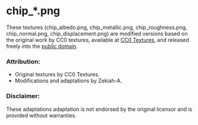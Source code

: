 # chip_*.png

These textures (chip_albedo.png, chip_metallic.png, chip_roughness.png, chip_normal.png, 
chip_displacement.png) are modified versions based on the original work by CC0 textures,
available at [CC0 Textures](https://cc0-textures.com/t/cc0t-chip-006),
and released freely into the [public domain](https://en.wikipedia.org/wiki/Public_domain).

### Attribution:
- Original textures by CC0 Textures.
- Modifications and adaptations by Zekiah-A.

### Disclaimer:
These adaptations adaptation is not endorsed by the original licensor and is provided without warranties.
